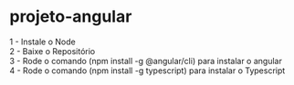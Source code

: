 # projeto-angular
1 - Instale o Node<br>
2 - Baixe o Repositório<br>
3 - Rode o comando (npm install -g @angular/cli) para instalar o angular<br>
4 - Rode o comando (npm install -g typescript) para instalar o Typescript
